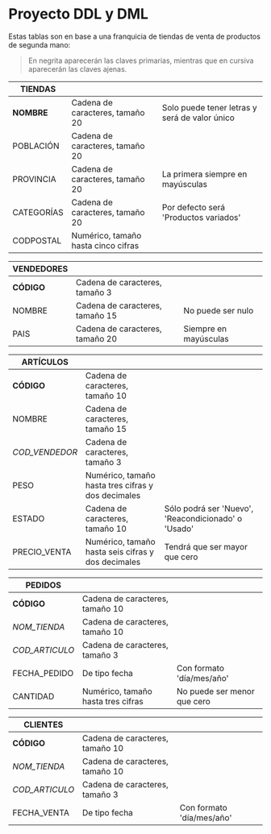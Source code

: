 # Proyecto DDL y DML

Estas tablas son en base a una franquicia de tiendas de venta de productos de segunda mano:

>En negrita aparecerán las claves primarias, mientras que en cursiva aparecerán las claves ajenas.

| TIENDAS |     |     |
| --- | --- | --- |
| **NOMBRE** | Cadena de caracteres, tamaño 20 | Solo puede tener letras y será de valor único |
| POBLACIÓN | Cadena de caracteres, tamaño 20 |     |
| PROVINCIA | Cadena de caracteres, tamaño 20 | La primera siempre en mayúsculas |
| CATEGORÍAS | Cadena de caracteres, tamaño 20 | Por defecto será 'Productos variados' |
| CODPOSTAL | Numérico, tamaño hasta cinco cifras |     |


| VENDEDORES |     |     |
| --- | --- | --- |
| **CÓDIGO** | Cadena de caracteres, tamaño 3 |     |
| NOMBRE | Cadena de caracteres, tamaño 15 | No puede ser nulo |
| PAIS | Cadena de caracteres, tamaño 20 | Siempre en mayúsculas |


| ARTÍCULOS |     |     |
| --- | --- | --- |
| **CÓDIGO** | Cadena de caracteres, tamaño 10 |     |
| NOMBRE | Cadena de caracteres, tamaño 15 |     |
| _COD_VENDEDOR_ | Cadena de caracteres, tamaño 3 |     |
| PESO | Numérico, tamaño hasta tres cifras y dos decimales |     |
| ESTADO | Cadena de caracteres, tamaño 10 | Sólo podrá ser 'Nuevo', 'Reacondicionado' o 'Usado' |
| PRECIO_VENTA | Numérico, tamaño hasta seis cifras y dos decimales | Tendrá que ser mayor que cero |


| PEDIDOS |     |     |
| --- | --- | --- |
| **CÓDIGO** | Cadena de caracteres, tamaño 10 |     |
| _NOM_TIENDA_ | Cadena de caracteres, tamaño 10 |     |
| _COD_ARTICULO_ | Cadena de caracteres, tamaño 3 |     |
| FECHA_PEDIDO | De tipo fecha | Con formato 'día/mes/año' |
| CANTIDAD | Numérico, tamaño hasta tres cifras | No puede ser menor que cero |
 

| CLIENTES |     |     |
| --- | --- | --- |
| **CÓDIGO** | Cadena de caracteres, tamaño 10 |     |
| _NOM_TIENDA_ | Cadena de caracteres, tamaño 10 |     |
| _COD_ARTICULO_ | Cadena de caracteres, tamaño 3 |     |
| FECHA_VENTA | De tipo fecha | Con formato 'día/mes/año' |

